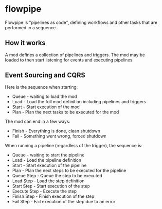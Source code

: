 # flowpipe

Flowpipe is "pipelines as code", defining workflows and other tasks
that are performed in a sequence.

## How it works

A mod defines a collection of pipelines and triggers. The mod may be
loaded to then start listening for events and executing pipelines.

## Event Sourcing and CQRS

Here is the sequence when starting:
* Queue - waiting to load the mod
* Load - Load the full mod definition including pipelines and triggers
* Start - Start execution of the mod
* Plan - Plan the next tasks to be executed for the mod

The mod can end in a few ways:
* Finish - Everything is done, clean shutdown
* Fail - Something went wrong, forced shutdown

When running a pipeline (regardless of the trigger), the sequence is:
* Queue - waiting to start the pipeline
* Load - Load the pipeline definition
* Start - Start execution of the pipeline
* Plan - Plan the next steps to be executed for the pipeline
* Queue Step - Queue the step to be executed
* Load Step - Load the step definition
* Start Step - Start execution of the step
* Execute Step - Execute the step
* Finish Step - Finish execution of the step
* Fail Step - Fail execution of the step due to an error

